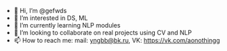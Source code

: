 - 👋 Hi, I’m @gefwds
- 👀 I’m interested in DS, ML 
- 🌱 I’m currently learning NLP modules
- 💞️ I’m looking to collaborate on real projects using CV and NLP
- 📫 How to reach me: mail: yngbb@bk.ru, VK: https://vk.com/aonothingg

<!---
gefwds/gefwds is a ✨ special ✨ repository because its `README.md` (this file) appears on your GitHub profile.
You can click the Preview link to take a look at your changes.
--->
